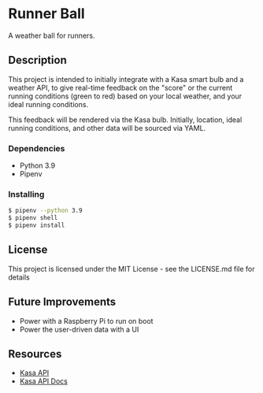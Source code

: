 # Runner Ball

A weather ball for runners.

## Description

This project is intended to initially integrate with a Kasa smart bulb and a
weather API, to give real-time feedback on the "score" or the current running conditions
(green to red) based on your local weather, and your ideal running conditions.

This feedback will be rendered via the Kasa bulb. Initially, location, ideal running
conditions, and other data will be sourced via YAML.

### Dependencies

* Python 3.9
* Pipenv

### Installing

```bash
$ pipenv --python 3.9
$ pipenv shell
$ pipenv install
```

## License

This project is licensed under the MIT License - see the LICENSE.md file for details

## Future Improvements

* Power with a Raspberry Pi to run on boot
* Power the user-driven data with a UI

## Resources

* [Kasa API](https://github.com/python-kasa/python-kasa)
* [Kasa API Docs](https://python-kasa.readthedocs.io/en/latest/smartdevice.html)
